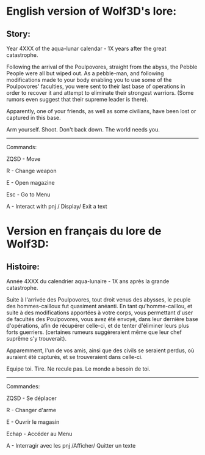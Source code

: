 # English version of Wolf3D's lore:

## Story:

Year 4XXX of the aqua-lunar calendar - 1X years after the great catastrophe.

Following the arrival of the Poulpovores, straight from the abyss, 
the Pebble People were all but wiped out.
As a pebble-man, and following modifications made to your body enabling you to use some of the Poulpovores' faculties, you were sent to their last base of operations in order to recover it and attempt to eliminate their strongest warriors. (Some rumors even suggest that their supreme leader is there).

Apparently, one of your friends, as well as some civilians, have been lost or captured in this base.

Arm yourself. Shoot. Don't back down.
The world needs you.
___
Commands:

ZQSD - Move

R - Change weapon

E - Open magazine

Esc - Go to Menu

A - Interact with pnj / Display/ Exit a text



# Version en français du lore de Wolf3D:

## Histoire:

Année 4XXX du calendrier aqua-lunaire - 1X ans après la grande catastrophe.

Suite à l'arrivée des Poulpovores, tout droit venus des abysses, 
le peuple des hommes-cailloux fut quasiment anéanti.
En tant qu'homme-caillou, et suite à des modifications apportées à votre corps, vous permettant d'user de facultés des Poulpovores, vous avez été envoyé, dans leur dernière base d'opérations, afin de récupérer celle-ci, et de tenter d'éliminer leurs plus forts guerriers. (certaines rumeurs suggèreraient même que leur chef suprême s'y trouverait).

Apparemment, l'un de vos amis, ainsi que des civils se seraient perdus, où auraient été capturés, et se trouveraient dans celle-ci.

Equipe toi. Tire. Ne recule pas.
Le monde a besoin de toi.
___
Commandes:

ZQSD - Se déplacer

R - Changer d'arme

E - Ouvrir le magasin

Echap - Accéder au Menu

A - Interragir avec les pnj /Afficher/ Quitter un texte